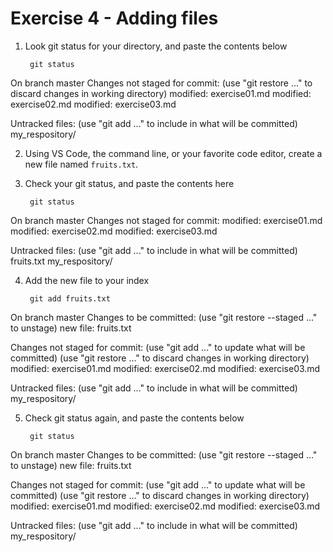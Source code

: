 # Exercise 4 - Adding files

1. Look git status for your directory, and paste the contents below

        git status

On branch master
Changes not staged for commit:
  (use "git restore <file>..." to discard changes in working directory)
        modified:   exercise01.md
        modified:   exercise02.md
        modified:   exercise03.md

Untracked files:
  (use "git add <file>..." to include in what will be committed)
        my_respository/

2. Using VS Code, the command line, or your favorite code editor, create a new file named `fruits.txt`.

3. Check your git status, and paste the contents here

        git status

On branch master
Changes not staged for commit:
        modified:   exercise01.md
        modified:   exercise02.md
        modified:   exercise03.md

Untracked files:
  (use "git add <file>..." to include in what will be committed)
        fruits.txt
        my_respository/

4. Add the new file to your index

        git add fruits.txt

On branch master
Changes to be committed:
  (use "git restore --staged <file>..." to unstage)
        new file:   fruits.txt

Changes not staged for commit:
  (use "git add <file>..." to update what will be committed)
  (use "git restore <file>..." to discard changes in working directory)
        modified:   exercise01.md
        modified:   exercise02.md
        modified:   exercise03.md

Untracked files:
  (use "git add <file>..." to include in what will be committed)
        my_respository/


5. Check git status again, and paste the contents below

        git status

On branch master
Changes to be committed:
  (use "git restore --staged <file>..." to unstage)
        new file:   fruits.txt

Changes not staged for commit:
  (use "git add <file>..." to update what will be committed)
  (use "git restore <file>..." to discard changes in working directory)
        modified:   exercise01.md
        modified:   exercise02.md
        modified:   exercise03.md

Untracked files:
  (use "git add <file>..." to include in what will be committed)
        my_respository/